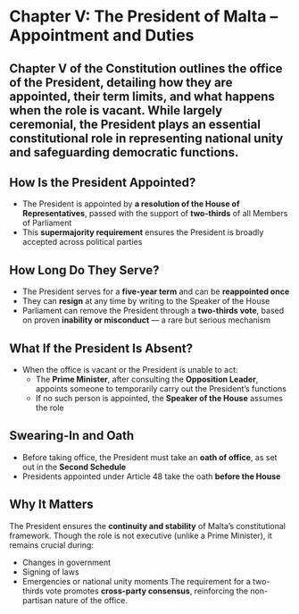 # Chapter V: The President of Malta – Appointment and Duties

## Chapter V of the Constitution outlines the **office of the President**, detailing how they are appointed, their term limits, and what happens when the role is vacant. While largely **ceremonial**, the President plays an essential constitutional role in **representing national unity** and **safeguarding democratic functions**.

## How Is the President Appointed?

- The President is appointed by **a resolution of the House of Representatives**, passed with the support of **two-thirds** of all Members of Parliament
- This **supermajority requirement** ensures the President is broadly accepted across political parties


## How Long Do They Serve?

- The President serves for a **five-year term** and can be **reappointed once**
- They can **resign** at any time by writing to the Speaker of the House
- Parliament can remove the President through a **two-thirds vote**, based on proven **inability or misconduct** — a rare but serious mechanism


## What If the President Is Absent?

- When the office is vacant or the President is unable to act:
  - The **Prime Minister**, after consulting the **Opposition Leader**, appoints someone to temporarily carry out the President’s functions
  - If no such person is appointed, the **Speaker of the House** assumes the role


## Swearing-In and Oath

- Before taking office, the President must take an **oath of office**, as set out in the **Second Schedule**
- Presidents appointed under Article 48 take the oath **before the House**


## Why It Matters

The President ensures the **continuity and stability** of Malta’s constitutional framework. Though the role is not executive (unlike a Prime Minister), it remains crucial during:

- Changes in government
- Signing of laws
- Emergencies or national unity moments
  The requirement for a two-thirds vote promotes **cross-party consensus**, reinforcing the non-partisan nature of the office.

